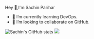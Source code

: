 Hey 👋,I'm Sachin Parihar

- 🌱 I’m currently learning DevOps.
- 👯 I’m looking to collaborate on GitHub.


![Sachin's GitHub stats](https://github-readme-stats.vercel.app/api?username=sachinparihar&show_icons=true&theme=tokyonight)
![](https://komarev.com/ghpvc/?username=sachinparihar&color=blue)
